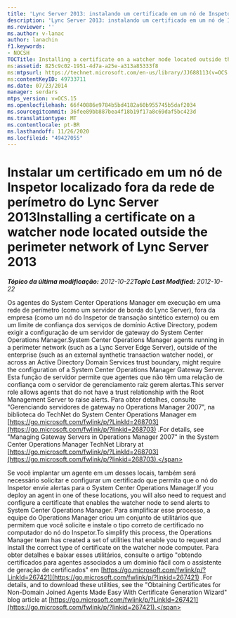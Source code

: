 ```yaml
---
title: 'Lync Server 2013: instalando um certificado em um nó de Inspetor localizado fora da rede de perímetro'
description: 'Lync Server 2013: instalando um certificado em um nó de Inspetor localizado fora da rede de perímetro.'
ms.reviewer: ''
ms.author: v-lanac
author: lanachin
f1.keywords:
- NOCSH
TOCTitle: Installing a certificate on a watcher node located outside the perimeter network
ms:assetid: 825c9c02-1951-4d7a-a25e-a313a85333f8
ms:mtpsurl: https://technet.microsoft.com/en-us/library/JJ688113(v=OCS.15)
ms:contentKeyID: 49733711
ms.date: 07/23/2014
manager: serdars
mtps_version: v=OCS.15
ms.openlocfilehash: 66f40886e9784b5bd4182a60b955745b5daf2034
ms.sourcegitcommit: 36fee89bb887bea4f18b19f17a8c69daf5bc423d
ms.translationtype: MT
ms.contentlocale: pt-BR
ms.lasthandoff: 11/26/2020
ms.locfileid: "49427055"
---
```

# <a name="installing-a-certificate-on-a-watcher-node-located-outside-the-perimeter-network-of-lync-server-2013"></a><span data-ttu-id="8e3bb-103">Instalar um certificado em um nó de Inspetor localizado fora da rede de perímetro do Lync Server 2013</span><span class="sxs-lookup"><span data-stu-id="8e3bb-103">Installing a certificate on a watcher node located outside the perimeter network of Lync Server 2013</span></span>

<div data-xmlns="http://www.w3.org/1999/xhtml">

<div class="topic" data-xmlns="http://www.w3.org/1999/xhtml" data-msxsl="urn:schemas-microsoft-com:xslt" data-cs="https://msdn.microsoft.com/">

<div data-asp="https://msdn2.microsoft.com/asp">



</div>

<div id="mainSection">

<div id="mainBody"><span data-ttu-id="8e3bb-104">

<span> </span></span><span class="sxs-lookup"><span data-stu-id="8e3bb-104">

<span> </span></span></span>

<span data-ttu-id="8e3bb-105">_**Tópico da última modificação:** 2012-10-22_</span><span class="sxs-lookup"><span data-stu-id="8e3bb-105">_**Topic Last Modified:** 2012-10-22_</span></span>

<span data-ttu-id="8e3bb-106">Os agentes do System Center Operations Manager em execução em uma rede de perímetro (como um servidor de borda do Lync Server), fora da empresa (como um nó do Inspetor de transação sintético externo) ou em um limite de confiança dos serviços de domínio Active Directory, podem exigir a configuração de um servidor de gateway do System Center Operations Manager.</span><span class="sxs-lookup"><span data-stu-id="8e3bb-106">System Center Operations Manager agents running in a perimeter network (such as a Lync Server Edge Server), outside of the enterprise (such as an external synthetic transaction watcher node), or across an Active Directory Domain Services trust boundary, might require the configuration of a System Center Operations Manager Gateway Server.</span></span> <span data-ttu-id="8e3bb-107">Esta função de servidor permite que agentes que não têm uma relação de confiança com o servidor de gerenciamento raiz gerem alertas.</span><span class="sxs-lookup"><span data-stu-id="8e3bb-107">This server role allows agents that do not have a trust relationship with the Root Management Server to raise alerts.</span></span> <span data-ttu-id="8e3bb-108">Para obter detalhes, consulte "Gerenciando servidores de gateway no Operations Manager 2007", na biblioteca do TechNet do System Center Operations Manager em [https://go.microsoft.com/fwlink/p/?LinkId=268703](https://go.microsoft.com/fwlink/p/?linkid=268703) .</span><span class="sxs-lookup"><span data-stu-id="8e3bb-108">For details, see "Managing Gateway Servers in Operations Manager 2007" in the System Center Operations Manager TechNet Library at [https://go.microsoft.com/fwlink/p/?LinkId=268703](https://go.microsoft.com/fwlink/p/?linkid=268703).</span></span>

<span data-ttu-id="8e3bb-109">Se você implantar um agente em um desses locais, também será necessário solicitar e configurar um certificado que permita que o nó do Inspetor envie alertas para o System Center Operations Manager.</span><span class="sxs-lookup"><span data-stu-id="8e3bb-109">If you deploy an agent in one of these locations, you will also need to request and configure a certificate that enables the watcher node to send alerts to System Center Operations Manager.</span></span> <span data-ttu-id="8e3bb-110">Para simplificar esse processo, a equipe do Operations Manager criou um conjunto de utilitários que permitem que você solicite e instale o tipo correto de certificado no computador do nó do Inspetor.</span><span class="sxs-lookup"><span data-stu-id="8e3bb-110">To simplify this process, the Operations Manager team has created a set of utilities that enable you to request and install the correct type of certificate on the watcher node computer.</span></span> <span data-ttu-id="8e3bb-111">Para obter detalhes e baixar esses utilitários, consulte o artigo "obtendo certificados para agentes associados a um domínio fácil com o assistente de geração de certificados" em [https://go.microsoft.com/fwlink/p/?LinkId=267421](https://go.microsoft.com/fwlink/p/?linkid=267421) .</span><span class="sxs-lookup"><span data-stu-id="8e3bb-111">For details, and to download these utilities, see the "Obtaining Certificates for Non-Domain Joined Agents Made Easy With Certificate Generation Wizard" blog article at [https://go.microsoft.com/fwlink/p/?LinkId=267421](https://go.microsoft.com/fwlink/p/?linkid=267421).</span></span>

<span data-ttu-id="8e3bb-112"></div>

<span> </span>

</div>

</div>

</span><span class="sxs-lookup"><span data-stu-id="8e3bb-112"></div>

<span> </span>

</div>

</div>

</span></span></div>

